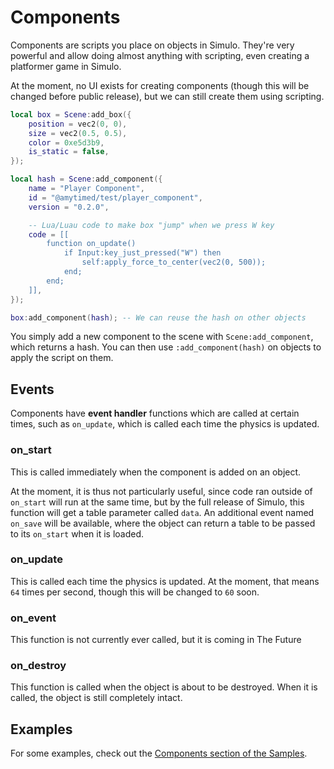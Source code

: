 # Components

Components are scripts you place on objects in Simulo. They're very powerful and allow doing almost anything with scripting, even creating a platformer game in Simulo.

At the moment, no UI exists for creating components (though this will be changed before public release), but we can still create them using scripting.

```lua
local box = Scene:add_box({
    position = vec2(0, 0),
    size = vec2(0.5, 0.5),
    color = 0xe5d3b9,
    is_static = false,
});

local hash = Scene:add_component({
    name = "Player Component",
    id = "@amytimed/test/player_component",
    version = "0.2.0",

    -- Lua/Luau code to make box "jump" when we press W key
    code = [[
        function on_update()
            if Input:key_just_pressed("W") then
                self:apply_force_to_center(vec2(0, 500));
            end;
        end;
    ]],
});

box:add_component(hash); -- We can reuse the hash on other objects
```

You simply add a new component to the scene with `Scene:add_component`, which returns a hash. You can then use `:add_component(hash)` on objects to apply the script on them.

## Events

Components have **event handler** functions which are called at certain times, such as `on_update`, which is called each time the physics is updated.

### on_start

This is called immediately when the component is added on an object.

At the moment, it is thus not particularly useful, since code ran outside of `on_start` will run at the same time, but by the full release of Simulo, this function will get a table parameter called `data`. An additional event named `on_save` will be available, where the object can return a table to be passed to its `on_start` when it is loaded.

### on_update

This is called each time the physics is updated. At the moment, that means `64` times per second, though this will be changed to `60` soon.

### on_event

This function is not currently ever called, but it is coming in The Future

### on_destroy

This function is called when the object is about to be destroyed. When it is called, the object is still completely intact.

## Examples

For some examples, check out the [Components section of the Samples](/docs/samples/components).

